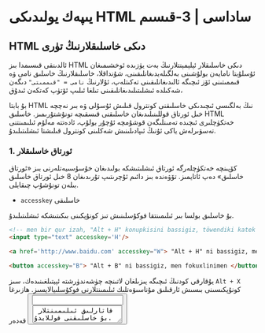# يىپەك يولىدىكى HTML ساداسى | 3-قىسىم

## HTML دىكى خاسلىقلارنىڭ تۈرى

ئالدىنقى قىسىمدا بىز HTML دىكى خاسلىقلار ئېلېمېنتلارنىڭ  بەت يۈزىدە ئوخشىمىغان ئۇسلۇبتا نامايەن بولۇشىنى بەلگىلەيدىغانلىقىنى، شۇنداقلا، خاسلىقلارنىڭ خاسلىق نامى ۋە قىممىتىنى ئۆز ئىچىگە ئالىدىغانلىقىنى تەكىتلەپ، ئۇلارنىڭ `نامى = "قىممىتى"`  دىگەن شەكىلدە ئىشلىتىلىدىغانلىقىنى تىلغا ئىلىپ ئۆتۈپ كەتكەن ئىدۇق،

 بۇ بابتا HTML نىڭ بەلگىسى ئىچىدىكى خاسلىقنى كونترول قىلىش ئۇسۇلى ۋە بىر نەچچە خىل ئورتاق قوللىنىلىدىغان خاسلىقنى قىسقىچە تونۇشتۇرىمىز. خاسلىق HTML خەتكۈچلىرى ئىچىدە تەمىنلىگەن قوشۇمچە ئۇچۇر بولۇپ، ئادەتتە مەلۇم ئىلىمىنتنى تەسۋىرلەش ياكى ئۇنىڭ ئىپادىلىنىش شەكلىنى كونترول قىلىشتا ئىشلىتىلىدۇ.



### 1. ئورتاق خاسلىقلار

كۆپىنچە خەتكۈچلەرگە ئورتاق ئىشلىتىشكە بولىدىغان خۇسۇسىيەتلەرنى بىز «ئورتاق خاسلىق» دەپ ئاتايمىز. تۆۋەندە بىز دائىم ئۇچرىتىپ تۇرىدىغان 8 خىل ئورتاق خاسلىق بىلەن تونۇشۇپ چىقايلى.

* `accesskey` خاسلىقى

بۇ خاسلىق بولسا بىر ئىلىمىنتقا فوكۇسلىنىش تىز كونۇپكىنى بىكىتىشكە ئىشلىتىلىدۇ. 

```html
<!-- men bir qur izah, "Alt + H" konupkisini bassigiz, töwendiki katek fokuslinidu  -->
<input type="text" accesskey='H'/>

<a href='http://www.baidu.com' accesskey="W"> "Alt + H" ni bassigiz, men fokuxlinimen </a>

<button accesskey="B"> "Alt + B" ni bassigiz, men fokuxlinimen </button>

```

يۇقارقى كودنىڭ ئىچىگە يىزىلغان لاتىنچە چۈشەندۈرشتە ئېيتىلغىنىدەك، سىز `Alt + X` كونۇپكىسىنى بىسىش ئارقىلىق مۇناسىۋەتلىك ئىلىمىنتلارنى فوكۇسلىيالايسىز. ھازىرغا قەدەر <a> <area> <button> <input> <label> <legend> <textarea> قاتارلىق ئىلىمىنتلار بۇ خاسلىقنى قوللايدۇ. شۇنى ئەسكەرتىپ قويغۇم كىلىدۇكى، بىر ئىلىمىنتنى فوكۇسلىۋالغاندىن كىيىن، سىز كونۇپكا تاختىسى ئارقىلىقلا تېخىمۇ ئىچكىرىلىگەن مەشغۇلاتلارنى قىلالايسىز، مەسىلەن تور بەت يۈزىدىكى كونۇپكىنى فوكۇسلاپ `Enter` نى باسسىڭىز، مائۇسنى سۆرەپ ئاپىرىپ شۇ كونۇپكىنى چەككەن بىلەن ئوخشاش نەتىجىگە ئىرىشەلەيسىز.



* `class` خاسلىقى

بۇ خاسلىق ئىلىمىنتلارنىڭ class نامى (ياكى تىپ نامى) نى بەلگىلەپ بىرىدۇ. تىپ نامى چوقۇم لاتىنچە ھەرپتىن باشلىنىشى كىرەك شۇنداقلا چوڭ-كىچىك لاتىن ھەرپلىرى ۋە `-`  (ئوتتۇرا سىزىق) ۋە `—`  (ئاستى سىزىق) قاتىرلىق بەلگىلەرنى ئۆز ئىچىگە ئالسا بولىدۇ. تەكىتلەپ قويىدىغىنىم، بىر ئىلىمىنتقا بىردىن كۆپ تىپ نامى بەلگىلەشكە بولىدۇ، پەقەت سىز تىپ ناملىرىنى بوش ئورۇن بىلەن ئايرىۋەتسىڭىزلا بولدى.

```html
<p class="abzas mezmun qizil-xet"> 
	bu bir abzas eliminti, men bu abzasqa vch class nami berdim.
</p>
```

تىپ نامى بەلگىلەش ئۈستىدىكىدەكلا ئاددىي بولۇپ، بىز ئۇلار ئارقىلىق مەلۇم بىر تىپ ئىلىمىنتلارنى تاللاپ، ئۇلارنى مەشغۇلات قىلالايمىز.

> بۇ يەردە بىز كىلەركى مەۋسۇمدىكى مەزمۇنلاردىن ئالدىن شەپە بىرىپ قويمىساق بولمايدىغاندەك تۇرىدۇ. يەنى بىز يۇقارقى ئىلىمىنتقا تىپ بەلگىلىۋالغاندىن كىيىن، جاۋاسىكرىپ ياكى CSS ئارقىلىق شۇ تىپتىكى ئىلىمىنتلارنى تاللاپ، ئۇلارغا تېخىمۇ كۆپلىگەن خاسلىقلار ياكى ئىقتىدارلارنى ئاتا قىلالايمىز. مەسىلەن تۆۋەندىكى CSS كودى پۈتۈن `abzas` تىپ نامى بىرىلگەن ئىلىمىنتلارنىڭ تەگلىك رەڭگىنى سىرىق رەڭگە ئۆزگەرتىدۇ. 
>
> ```
> .abzas {
> 	background-color: yellow;
> }
> ```
>
> 



* `id` خاسلىقى

بۇ خاسلىق يۇقارقى تىپ نامى بىلەن ئوخشاپ كىتىدىغان بولۇپ، ئوخشىمايدىغان يىرى `id` ھەر بىر بەت يۈزىدىكى يەككە ئىلىمىنتقا نىسپەتەن بىردىنبىر قىلىنىپ بەلگىلىنىشى كىرەك، خۇددى ھەر بىر ئادەمنىڭ كىملىك نۇمۇرى بىردىنبىر بولغانغا ئوخشايدۇ (ھىچ بولمىغاندا نەزىرىيە جەھەتتن شۇنداق بولۇشى كىرەك) . يۇقىرىدا تىلغا ئالغان تىپ نامى ئوخشاش تىپلىق بىر تۈركۈم ئىلىمىنتلارنى تاللاشقا ئىشلىتىلگىنىدەك، بۇ  `id` خاسلىقى ھەر بەت يۈزىدە بىردىنبىر بولۇش سۈپىتى بىلەن، مەلۇم بىر يىگانە ئىلىمىنتنى تاللاش ئۈچۈن ئىشلىتىلىدۇ. 

```html
<div id="sinaq"> siz mushu `sinaq` digen id arqiliq, mini tallap chiqalaysiz  </div>
```



* `lang` خاسلىقى







> كىيىنكى سانلاردىن ئالدىن مەلۇمات:
>
> * تېكىست ۋە ئابزاس
> * تور بەت يۈزىدىكى ئۇلانمىلار
> * head بۆلىكى (HTML باش بۆلىكى)

---

يازمىدا: ئارسايبەگ

